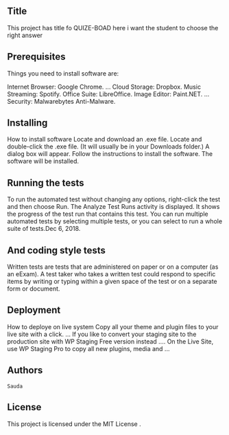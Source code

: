 ## Title

This project  has title fo QUIZE-BOAD here i want the student to choose the right answer

## Prerequisites

Things you need to install software are:

Internet Browser: Google Chrome. ...
Cloud Storage: Dropbox.
Music Streaming: Spotify.
Office Suite: LibreOffice.
Image Editor: Paint.NET. ...
Security: Malwarebytes Anti-Malware.

## Installing

How to install software
Locate and download an .exe file.
Locate and double-click the .exe file. (It will usually be in your Downloads folder.)
A dialog box will appear. Follow the instructions to install the software.
The software will be installed.

## Running the tests

To run the automated test without changing any options, right-click the test and then choose Run. The Analyze Test Runs activity is displayed. It shows the progress of the test run that contains this test. You can run multiple automated tests by selecting multiple tests, or you can select to run a whole suite of tests.Dec 6, 2018.

## And coding style tests
Written tests are tests that are administered on paper or on a computer (as an eExam). A test taker who takes a written test could respond to specific items by writing or typing within a given space of the test or on a separate form or document.

## Deployment
 How to deploye on live system
 Copy all your theme and plugin files to your live site with a click. ... If you like to convert your staging site to the production site with WP Staging Free version instead .... On the Live Site, use WP Staging Pro to copy all new plugins, media and ...

## Authors

    Sauda

## License

This project is licensed under the MIT License .

